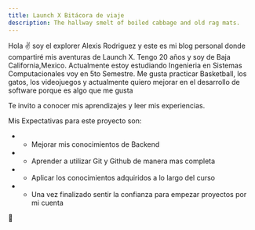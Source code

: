 ```yaml
---
title: Launch X Bitácora de viaje
description: The hallway smelt of boiled cabbage and old rag mats.
---
```


Hola ✌️  soy el explorer Alexis Rodriguez y este es mi blog personal donde compartiré mis aventuras de Launch X.
Tengo 20 años y soy de Baja California,Mexico. Actualmente estoy estudiando Ingenieria en Sistemas Computacionales voy en 5to Semestre.
Me gusta practicar Basketball, los gatos, los videojuegos y actualmente quiero mejorar en el desarrollo de software porque es algo que me gusta


Te invito a conocer mis aprendizajes y leer mis experiencias.

Mis Expectativas para este proyecto son:
  - - Mejorar mis conocimientos de Backend 
  - - Aprender a utilizar Git y Github de manera mas completa
  - - Aplicar los conocimientos adquiridos a lo largo del curso
  - - Una vez finalizado sentir la confianza para empezar proyectos por mi cuenta
   
🚀
